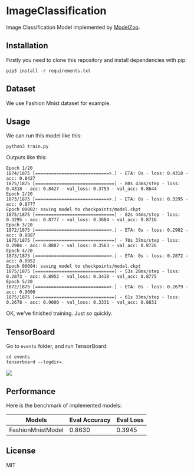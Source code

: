 # ImageClassification

Image Classification Model implemented by [ModelZoo](https://github.com/ModelZoo/ModelZoo).


## Installation

Firstly you need to clone this repository and install dependencies with pip:

```
pip3 install -r requirements.txt
```

## Dataset

We use Fashion Mnist dataset for example.

## Usage

We can run this model like this:

```
python3 train.py
```

Outputs like this:

```
Epoch 1/20
1874/1875 [============================>.] - ETA: 0s - loss: 0.4318 - acc: 0.8427
1875/1875 [==============================] - 80s 43ms/step - loss: 0.4318 - acc: 0.8427 - val_loss: 0.3753 - val_acc: 0.8644
Epoch 2/20
1873/1875 [============================>.] - ETA: 0s - loss: 0.3295 - acc: 0.8777
Epoch 00002: saving model to checkpoints/model.ckpt
1875/1875 [==============================] - 82s 44ms/step - loss: 0.3295 - acc: 0.8777 - val_loss: 0.3684 - val_acc: 0.8716
Epoch 3/20
1872/1875 [============================>.] - ETA: 0s - loss: 0.2982 - acc: 0.8887
1875/1875 [==============================] - 70s 37ms/step - loss: 0.2984 - acc: 0.8887 - val_loss: 0.3563 - val_acc: 0.8726
Epoch 4/20
1873/1875 [============================>.] - ETA: 0s - loss: 0.2872 - acc: 0.8952
Epoch 00004: saving model to checkpoints/model.ckpt
1875/1875 [==============================] - 53s 28ms/step - loss: 0.2873 - acc: 0.8952 - val_loss: 0.3418 - val_acc: 0.8775
Epoch 5/20
1872/1875 [============================>.] - ETA: 0s - loss: 0.2679 - acc: 0.9000
1875/1875 [==============================] - 61s 33ms/step - loss: 0.2678 - acc: 0.9000 - val_loss: 0.3331 - val_acc: 0.8831
```

OK, we've finished training. Just so quickly.

## TensorBoard

Go to `events` folder, and run TensorBoard:

```
cd events
tensorboard --logdir=.
```

![](https://ws3.sinaimg.cn/large/006tNbRwgy1fvyhyl3daej31kw0rytcw.jpg)

## Performance

Here is the benchmark of implemented models:

| Models | Eval Accuracy | Eval Loss |
| ------ | ------------- | --------- |
| FashionMnistModel | 0.8630 | 0.3945 |


## License

MIT